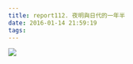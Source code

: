 ```yaml
---
title: report112. 夜明與日代的一年半
date: 2016-01-14 21:59:19
tags:
---
```

![](https://i.loli.net/2017/12/25/5a41136701940.jpg)

